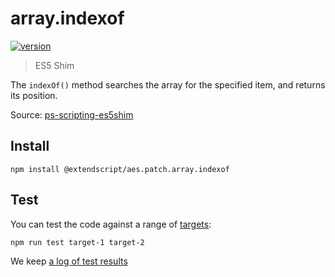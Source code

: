 # array.indexof

[![version](https://img.shields.io/npm/v/@extendscript/aes.patch.array.indexof.svg)](https://www.npmjs.org/package/@extendscript/aes.patch.array.indexof)

> ES5 Shim

The `indexOf()` method searches the array for the specified item, and returns its position.

Source: [ps-scripting-es5shim](https://github.com/EugenTepin/ps-scripting-es5shim/blob/master/lib/Array/indexOf.js)

## Install

    npm install @extendscript/aes.patch.array.indexof

## Test

You can test the code against a range of [targets](https://github.com/nbqx/fakestk/blob/master/resources/versions.json):

    npm run test target-1 target-2

We keep [a log of test results](./test/results_log.md)
